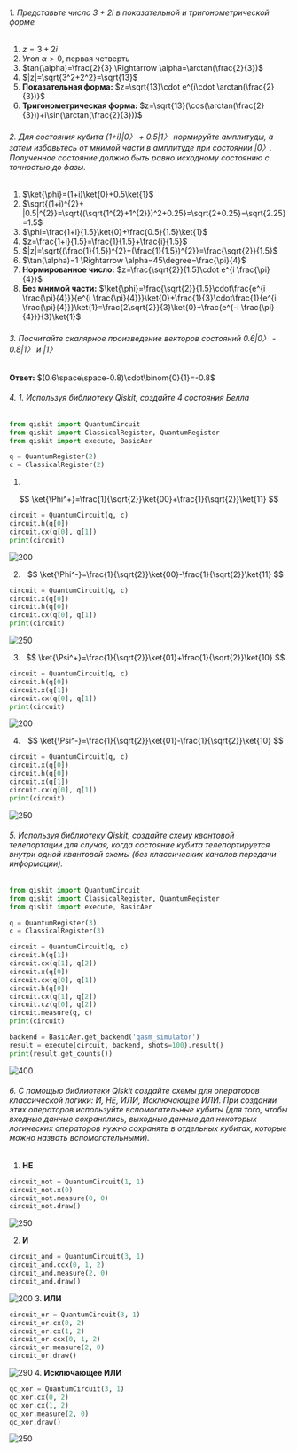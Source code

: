 ###### 1. Представьте число 3 + 2i в показательной и тригонометрической форме

1. $z=3+2i$
2. Угол $\alpha>0$, первая четверть 
3. $tan(\alpha)=\frac{2}{3} \Rightarrow \alpha=\arctan(\frac{2}{3})$
4. $|z|=\sqrt{3^2+2^2}=\sqrt{13}$
5. **Показательная форма:** $z=\sqrt{13}\cdot e^{i\cdot \arctan(\frac{2}{3})}$
6. **Тригонометрическая форма:** $z=\sqrt{13}(\cos(\arctan(\frac{2}{3}))+i\sin(\arctan(\frac{2}{3}))$

###### 2. Для состояния кубита (1+i)|0〉 + 0.5|1〉 нормируйте амплитуды, а затем избавьтесь от мнимой части в амплитуде при состоянии |0〉. Полученное состояние должно быть равно исходному состоянию с точностью до фазы.

1. $\ket{\phi}=(1+i)\ket{0}+0.5\ket{1}$
2. $\sqrt{(1+i)^{2}+ |0.5|^{2}}=\sqrt{(\sqrt{1^{2}+1^{2}})^2+0.25}=\sqrt{2+0.25}=\sqrt{2.25}=1.5$
3. $\phi=\frac{1+i}{1.5}\ket{0}+\frac{0.5}{1.5}\ket{1}$
4. $z=\frac{1+i}{1.5}=\frac{1}{1.5}+\frac{i}{1.5}$
5. $|z|=\sqrt{(\frac{1}{1.5})^{2}+(\frac{1}{1.5})^{2}}=\frac{\sqrt{2}}{1.5}$
6. $\tan(\alpha)=1 \Rightarrow \alpha=45\degree=\frac{\pi}{4}$
7. **Нормированное число:** $z=\frac{\sqrt{2}}{1.5}\cdot e^{i \frac{\pi}{4}}$
8. **Без мнимой части:** $\ket{\phi}=\frac{\sqrt{2}}{1.5}\cdot\frac{e^{i \frac{\pi}{4}}}{e^{i \frac{\pi}{4}}}\ket{0}+\frac{1}{3}\cdot\frac{1}{e^{i \frac{\pi}{4}}}\ket{1}=\frac{2\sqrt{2}}{3}\ket{0}+\frac{e^{-i \frac{\pi}{4}}}{3}\ket{1}$
###### 3. Посчитайте скалярное произведение векторов состояний 0.6|0〉 - 0.8|1〉 и |1〉

**Ответ:** $(0.6\space\space-0.8)\cdot\binom{0}{1}=-0.8$

###### 4. 1. Используя библиотеку Qiskit, создайте 4 состояния Белла

```python
from qiskit import QuantumCircuit
from qiskit import ClassicalRegister, QuantumRegister
from qiskit import execute, BasicAer

q = QuantumRegister(2)
c = ClassicalRegister(2)
```

1.
$$
\ket{\Phi^+}=\frac{1}{\sqrt{2}}\ket{00}+\frac{1}{\sqrt{2}}\ket{11}
$$
```python
circuit = QuantumCircuit(q, c)
circuit.h(q[0])
circuit.cx(q[0], q[1])
print(circuit)
```
![200](../../_%20Assets/Pasted%20image%2020231214192132.png)
<br>

2. $$
\ket{\Phi^-}=\frac{1}{\sqrt{2}}\ket{00}-\frac{1}{\sqrt{2}}\ket{11}
$$
```python
circuit = QuantumCircuit(q, c)
circuit.x(q[0])
circuit.h(q[0])
circuit.cx(q[0], q[1])
print(circuit)
```
![250](../../_%20Assets/Pasted%20image%2020231214192218.png)
<br>

3. $$
\ket{\Psi^+}=\frac{1}{\sqrt{2}}\ket{01}+\frac{1}{\sqrt{2}}\ket{10}
$$

```python
circuit = QuantumCircuit(q, c)
circuit.h(q[0])
circuit.x(q[1])
circuit.cx(q[0], q[1])
print(circuit)
```

![200](../../_%20Assets/Pasted%20image%2020231214192318.png)
<br>

4. $$
\ket{\Psi^-}=\frac{1}{\sqrt{2}}\ket{01}-\frac{1}{\sqrt{2}}\ket{10}
$$
```python
circuit = QuantumCircuit(q, c)
circuit.x(q[0])
circuit.h(q[0])
circuit.x(q[1])
circuit.cx(q[0], q[1])
print(circuit)
```

![250](../../_%20Assets/Pasted%20image%2020231214192512.png)

###### 5. Используя библиотеку Qiskit, создайте схему квантовой телепортации для случая, когда состояние кубита телепортируется внутри одной квантовой схемы (без классических каналов передачи информации).
```python
from qiskit import QuantumCircuit
from qiskit import ClassicalRegister, QuantumRegister
from qiskit import execute, BasicAer

q = QuantumRegister(3)
c = ClassicalRegister(3)

circuit = QuantumCircuit(q, c)
circuit.h(q[1])
circuit.cx(q[1], q[2]) 
circuit.x(q[0])
circuit.cx(q[0], q[1])
circuit.h(q[0])
circuit.cx(q[1], q[2])
circuit.cz(q[0], q[2])
circuit.measure(q, c)
print(circuit)

backend = BasicAer.get_backend('qasm_simulator')
result = execute(circuit, backend, shots=100).result()
print(result.get_counts())
```
![400](../../_%20Assets/Pasted%20image%2020231214205710.png)

###### 6. С помощью библиотеки Qiskit создайте схемы для операторов классической логики: И, НЕ, ИЛИ, Исключающее ИЛИ. При создании этих операторов используйте вспомогательные кубиты (для того, чтобы входные данные сохранялись, выходные данные для некоторых логических операторов нужно сохранять в отдельных кубитах, которые можно назвать вспомогательными).

1. **НЕ**
```python
circuit_not = QuantumCircuit(1, 1)
circuit_not.x(0)
circuit_not.measure(0, 0)
circuit_not.draw()
```
![250](../../_%20Assets/Pasted%20image%2020231214233432.png)

2. **И**
```python
circuit_and = QuantumCircuit(3, 1)
circuit_and.ccx(0, 1, 2)
circuit_and.measure(2, 0)
circuit_and.draw()
```
![200](../../_%20Assets/Pasted%20image%2020231214233628.png)
3. **ИЛИ**
```python
circuit_or = QuantumCircuit(3, 1)
circuit_or.cx(0, 2)
circuit_or.cx(1, 2)
circuit_or.ccx(0, 1, 2)
circuit_or.measure(2, 0)
circuit_or.draw()
```
![290](../../_%20Assets/Pasted%20image%2020231214233733.png)
4. **Исключающее ИЛИ**
```python
qc_xor = QuantumCircuit(3, 1)
qc_xor.cx(0, 2)
qc_xor.cx(1, 2)
qc_xor.measure(2, 0)
qc_xor.draw()
```
![250](../../_%20Assets/Pasted%20image%2020231214233826.png)